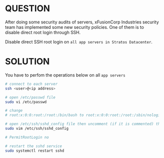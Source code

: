 # QUESTION

After doing some security audits of servers, xFusionCorp Industries security team has implemented some new security policies. One of them is to disable direct root login through SSH.

Disable direct SSH root login on `all app servers in Stratos Datacenter`.

# SOLUTION

You have to perfom the operations below on all `app servers`

```bash
# connect to each server
ssh <user>@<ip address>

# open /etc/passwd file
sudo vi /etc/passwd

# change
# root:x:0:0:root:/root:/bin/bash to root:x:0:0:root:/root:/sbin/nologin

# open /etc/ssh/sshd_config file then uncomment (if it is commented) the directive `PermitRootLogin` and set its value to `no`
sudo vim /etc/ssh/sshd_config

# PermitRootLogin no

# restart the sshd service
sudo systemctl restart sshd
```
